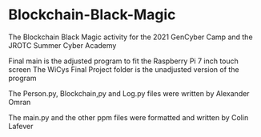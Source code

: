 # Blockchain-Black-Magic
The Blockchain Black Magic activity for the 2021 GenCyber Camp and the JROTC Summer Cyber Academy

Final main is the adjusted program to fit the Raspberry Pi 7 inch touch screen
The WiCys Final Project folder is the unadjusted version of the program

The Person.py, Blockchain,py and Log.py files were written by Alexander Omran

The main.py and the other ppm files were formatted and written by Colin Lafever
